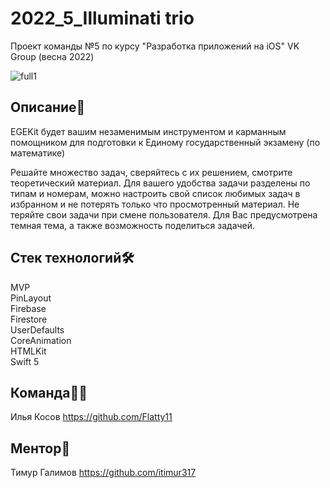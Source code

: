 # 2022_5_Illuminati trio
Проект команды №5 по курсу "Разработка приложений на iOS" VK Group (весна 2022)

![full1](https://user-images.githubusercontent.com/56135499/169701304-e7892e66-ebda-4ccf-a38e-e327ebe0eb08.png)

## Описание📝

EGEKit будет вашим незаменимым инструментом и карманным помощником для подготовки к Единому государственный экзамену (по математике)

Решайте множество задач, сверяйтесь с их решением, смотрите теоретический материал. Для вашего удобства задачи разделены по типам и номерам, можно настроить свой список любимых задач в избранном и не потерять только что просмотренный материал. Не теряйте свои задачи при смене пользователя. Для Вас предусмотрена темная тема, а также возможность поделиться задачей.

## Стек технологий🛠

MVP<br />
PinLayout<br />
Firebase<br />
Firestore<br />
UserDefaults<br />
CoreAnimation<br />
HTMLKit<br />
Swift 5

## Команда👨‍💻

Илья Косов https://github.com/Flatty11

## Ментор🌝

Тимур Галимов https://github.com/itimur317
